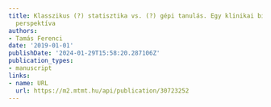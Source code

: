 ```yaml
---
title: Klasszikus (?) statisztika vs. (?) gépi tanulás. Egy klinikai biostatisztikai
  perspektíva
authors:
- Tamás Ferenci
date: '2019-01-01'
publishDate: '2024-01-29T15:58:20.287106Z'
publication_types:
- manuscript
links:
- name: URL
  url: https://m2.mtmt.hu/api/publication/30723252
---
```

